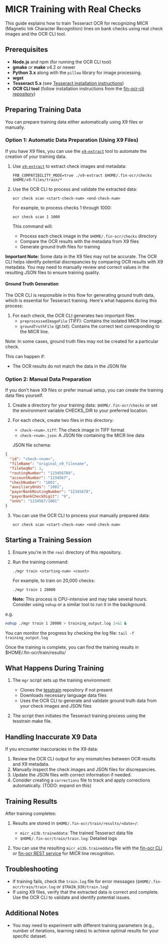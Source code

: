 # MICR Training with Real Checks

This guide explains how to train Tesseract OCR for recognizing MICR (Magnetic Ink Character Recognition) lines on bank checks using real check images and the OCR CLI tool.

## Prerequisites

* **Node.js** and npm (for running the OCR CLI tool)
* **gmake** or **make** v4.2 or newer
* **Python 3.x** along with the `pillow` library for image processing.
* **wget**
* **Tesseract 5.x** (see [Tesseract installation instructions](https://tesseract-ocr.github.io/tessdoc/Installation.html))
* **OCR CLI tool** (follow installation instructions from the [fin-ocr-cli repository](https://github.com/finos/fin-ocr-cli))

## Preparing Training Data

You can prepare training data either automatically using X9 files or manually. 

### Option 1: Automatic Data Preparation (Using X9 Files)

If you have X9 files, you can use the [`x9-extract`](../x9-extract/README.md) tool to automate the creation of your training data.

1. Use [`x9-extract`](../x9-extract/README.md) to extract check images and metadata:
   ```
   FRB_COMPATIBILITY_MODE=true ./x9-extract $HOME/.fin-ocr/checks $HOME/x9-files/train/*
   ```

2. Use the OCR CLI to process and validate the extracted data:
   ```
   ocr check scan <start-check-num> <end-check-num>
   ```

   For example, to process checks 1 through 1000:
   ```
   ocr check scan 1 1000
   ```

   This command will:
   - Process each check image in the `$HOME/.fin-ocr/checks` directory
   - Compare the OCR results with the metadata from X9 files
   - Generate ground truth files for training

**Important Note:** Some data in the X9 files may not be accurate. The OCR CLI helps identify potential discrepancies by comparing OCR results with X9 metadata. You may need to manually review and correct values in the resulting JSON files to ensure training quality.

#### Ground Truth Generation

The OCR CLI is responsible in this flow for generating ground truth data, which is essential for Tesseract training. Here's what happens during this process:

1. For each check, the OCR CLI generates two important files 
   - `preprocessedImageFile` (TIFF): Contains the isolated MICR line image.
   - `groundTruthFile` (gt.txt): Contains the correct text corresponding to the MICR line.

Note: In some cases, ground truth files may not be created for a particular check. 

This can happen if:
 * The OCR results do not match the data in the JSON file

### Option 2: Manual Data Preparation

If you don't have X9 files or prefer manual setup, you can create the training data files yourself.

1. Create a directory for your training data: `$HOME/.fin-ocr/checks` or set the environment variable CHECKS_DIR to your preferred location.

2. For each check, create two files in this directory:
   - `check-<num>.tiff`: The check image in TIFF format
   - `check-<num>.json`: A JSON file containing the MICR line data

   JSON file schema:
```json
{
  "id": "check-<num>",
  "fileName": "original_x9_filename",
  "fileSeqNo": 1,
  "routingNumber": "123456789",
  "accountNumber": "1234567",
  "checkNumber": "1001",
  "auxiliaryOnUs": "1001",
  "payorBankRoutingNumber": "12345678",
  "payorBankCheckDigit": "9",
  "onUs": "1234567/1001"
}
```

3. You can use the OCR CLI to process your manually prepared data:
   ```
   ocr check scan <start-check-num> <end-check-num>
   ```

## Starting a Training Session

1. Ensure you're in the `real` directory of this repository.

2. Run the training command:
   ```
   ./mgr train <starting-num> <count>
   ```
   
   For example, to train on 20,000 checks:
   ```
   ./mgr train 1 20000
   ```

   **Note:** This process is CPU-intensive and may take several hours. Consider using `nohup` or a similar tool to run it in the background.

e.g.
```bash
nohup ./mgr train 1 20000 > training_output.log 2>&1 &
```
You can monitor the progress by checking the log file: `tail -f training_output.log`

Once the training is complete, you can find the training results in $HOME/.fin-ocr/train/results/<date>

## What Happens During Training

1. The `mgr` script sets up the training environment:
   - Clones the [tesstrain](https://github.com/tesseract-ocr/tesstrain) repository if not present
   - Downloads necessary language data files
   - Uses the OCR CLI to generate and validate ground truth data from your check images and JSON files

2. The script then initiates the Tesseract training process using the tesstrain make file.

## Handling Inaccurate X9 Data

If you encounter inaccuracies in the X9 data:

1. Review the OCR CLI output for any mismatches between OCR results and X9 metadata.
2. Manually inspect the check images and JSON files for discrepancies.
3. Update the JSON files with correct information if needed.
4. Consider creating a `corrections` file to track and apply corrections automatically. (TODO: expand on this)

## Training Results

After training completes:

1. Results are stored in `$HOME/.fin-ocr/train/results/<date>/`:
   - `micr_e13b.traineddata`: The trained Tesseract data file
   - `$HOME/.fin-ocr/train/train.log`: Detailed logs 

2. You can use the resulting `micr_e13b.traineddata` file with the [fin-ocr CLI](https://github.com/finos/fin-ocr-cli) or [fin-ocr REST service](https://github.com/finos/fin-ocr-rest) for MICR line recognition.

## Troubleshooting

- If training fails, check the `train.log` file for error messages (`$HOME/.fin-ocr/train/train.log` or `$TRAIN_DIR/train.log`)
- If using X9 files, verify that the extracted data is correct and complete. Use the OCR CLI to validate and identify potential issues.

## Additional Notes

- You may need to experiment with different training parameters (e.g., number of iterations, learning rates) to achieve optimal results for your specific dataset.
